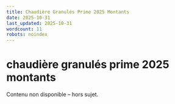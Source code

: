 ```yaml
---
title: Chaudière Granulés Prime 2025 Montants
date: 2025-10-31
last_updated: 2025-10-31
wordcount: 11
robots: noindex
---
```


# chaudière granulés prime 2025 montants

Contenu non disponible – hors sujet.